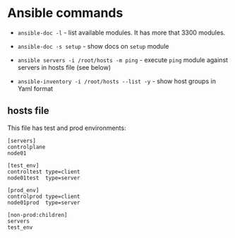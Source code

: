 # Ansible commands

- `ansible-doc -l` - list available modules. It has more that 3300 modules.
- `ansible-doc -s setup` - show docs on `setup` module

- `ansible servers -i /root/hosts -m ping` - execute `ping` module against servers in hosts file (see below)
- `ansible-inventory -i /root/hosts --list -y` - show host groups in Yaml format

## hosts file

This file has test and prod environments:

```
[servers]
controlplane
node01

[test_env]
controltest type=client
node01test  type=server

[prod_env]
controlprod type=client
node01prod  type=server

[non-prod:children]
servers
test_env
```

